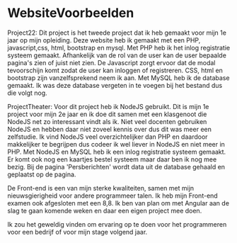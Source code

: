 # WebsiteVoorbeelden

Project22:
Dit project is het tweede project dat ik heb gemaakt voor mijn 1e jaar op mijn opleiding. 
Deze website heb ik gemaakt met een PHP, javascript,css, html, bootstrap en mysql.
Met PHP heb ik het inlog registratie systeem gemaakt. Afhankelijk van de rol van de user kan de user bepaalde pagina's zien of juist niet zien.
De Javascript zorgt ervoor dat de modal tevoorschijn komt zodat de user kan inloggen of registreren.
CSS, html en bootstrap zijn vanzelfsprekend neem ik aan.
Met MySQL heb ik de database gemaakt. Ik was deze database vergeten in te voegen bij het bestand dus die volgt nog.


ProjectTheater:
Voor dit project heb ik NodeJS gebruikt. Dit is mijn 1e project voor mijn 2e jaar en ik doe dit samen met een klasgenoot die NodeJS net zo interessant vindt als ik.
Niet veel docenten gebruiken NodeJS en hebben daar niet zoveel kennis over dus dit was meer een zelfstudie.
Ik vind NodeJS veel overzichtelijker dan PHP en daardoor makkelijker te begrijpen dus codeer ik wel liever in NodeJS en niet meer in PHP.
Met NodeJS en MySQL heb ik een inlog registratie systeem gemaakt. Er komt ook nog een kaartjes bestel systeem maar daar ben ik nog mee bezig.
Bij de pagina 'Persberichten' wordt data uit de database gehaald en geplaatst op de pagina. 


De Front-end is een van mijn sterke kwaliteiten, samen met mijn nieuwsgierigheid voor andere programmeer talen. Ik heb mijn Front-end examen ook afgesloten met een 8,8.
Ik ben van plan om met Angular aan de slag te gaan komende weken en daar een eigen project mee doen.

Ik zou het geweldig vinden om ervaring op te doen voor het programmeren voor een bedrijf of voor mijn stage volgend jaar.
